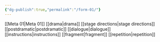 ```yaml
---
{"dg-publish":true,"permalink":"/form-01/"}
---
```



[[Meta 01\|Meta 01]]
[[drama\|drama]]
[[stage directions\|stage directions]]
[[postdramatic\|postdramatic]]
[[dialogue\|dialogue]]
[[instructions\|instructions]]
[[fragment\|fragment]]
[[repetition\|repetition]]